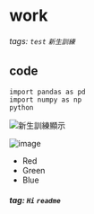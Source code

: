 # work
###### tags: `test` `新生訓練`
## code
```python=
import pandas as pd
import numpy as np
python
```
![新生訓練顯示](https://i.imgur.com/p8aD4hF.png)

![image](https://user-images.githubusercontent.com/89531179/130896599-4ba12ef0-30c6-4bfa-83d5-cdc505d9a256.png)

* Red
* Green
* Blue

##### tag: `Hi` `readme`


